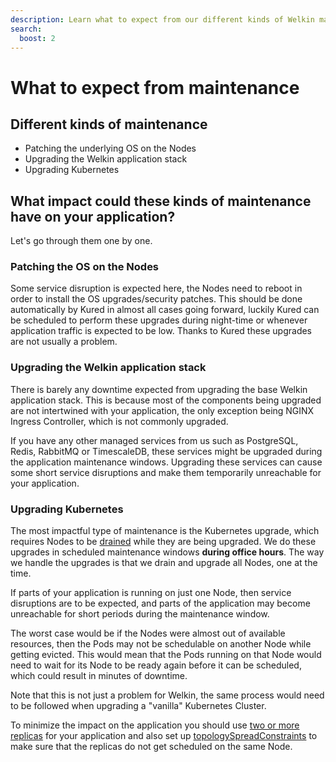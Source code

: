 ```yaml
---
description: Learn what to expect from our different kinds of Welkin maintenance windows.
search:
  boost: 2
---
```


# What to expect from maintenance

## Different kinds of maintenance

- Patching the underlying OS on the Nodes
- Upgrading the Welkin application stack
- Upgrading Kubernetes

## What impact could these kinds of maintenance have on your application?

Let's go through them one by one.

### Patching the OS on the Nodes

Some service disruption is expected here, the Nodes need to reboot in order to install the OS upgrades/security patches. This should be done automatically by Kured in almost all cases going forward, luckily Kured can be scheduled to perform these upgrades during night-time or whenever application traffic is expected to be low. Thanks to Kured these upgrades are not usually a problem.

### Upgrading the Welkin application stack

There is barely any downtime expected from upgrading the base Welkin application stack. This is because most of the components being upgraded are not intertwined with your application, the only exception being NGINX Ingress Controller, which is not commonly upgraded.

If you have any other managed services from us such as PostgreSQL, Redis, RabbitMQ or TimescaleDB, these services might be upgraded during the application maintenance windows. Upgrading these services can cause some short service disruptions and make them temporarily unreachable for your application.

### Upgrading Kubernetes

The most impactful type of maintenance is the Kubernetes upgrade, which requires Nodes to be [drained](https://kubernetes.io/docs/reference/kubectl/generated/kubectl_drain/) while they are being upgraded. We do these upgrades in scheduled maintenance windows **during office hours**. The way we handle the upgrades is that we drain and upgrade all Nodes, one at the time.

If parts of your application is running on just one Node, then service disruptions are to be expected, and parts of the application may become unreachable for short periods during the maintenance window.

The worst case would be if the Nodes were almost out of available resources, then the Pods may not be schedulable on another Node while getting evicted. This would mean that the Pods running on that Node would need to wait for its Node to be ready again before it can be scheduled, which could result in minutes of downtime.

Note that this is not just a problem for Welkin, the same process would need to be followed when upgrading a "vanilla" Kubernetes Cluster.

To minimize the impact on the application you should use [two or more replicas](https://github.com/elastisys/welkin/blob/main/user-demo/deploy/welkin-user-demo/values.yaml#L5) for your application and also set up [topologySpreadConstraints](https://github.com/elastisys/welkin/blob/main/user-demo/deploy/welkin-user-demo/values.yaml#L84-L96) to make sure that the replicas do not get scheduled on the same Node.
